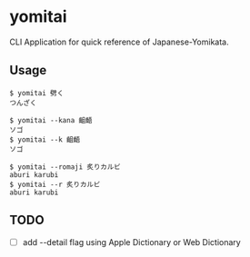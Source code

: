 # yomitai
CLI Application for quick reference of Japanese-Yomikata.

## Usage
<pre>
<code>$ yomitai 劈く 
つんざく
</code></pre>

<pre>
<code>$ yomitai --kana 齟齬
ソゴ
$ yomitai --k 齟齬
ソゴ
</code></pre>

<pre>
<code>$ yomitai --romaji 炙りカルビ
aburi karubi
$ yomitai --r 炙りカルビ
aburi karubi
</code></pre>

## TODO
- [ ] add --detail flag using Apple Dictionary or Web Dictionary
